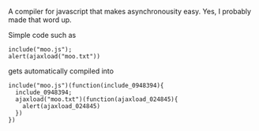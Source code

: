 A compiler for javascript that makes asynchronousity easy. Yes, I probably made that word up.

Simple code such as
```
include("moo.js");
alert(ajaxload("moo.txt"))
```
gets automatically compiled into
```
include("moo.js")(function(include_0948394){
  include_0948394;
  ajaxload("moo.txt")(function(ajaxload_024845){
    alert(ajaxload_024845)
  })
})
```